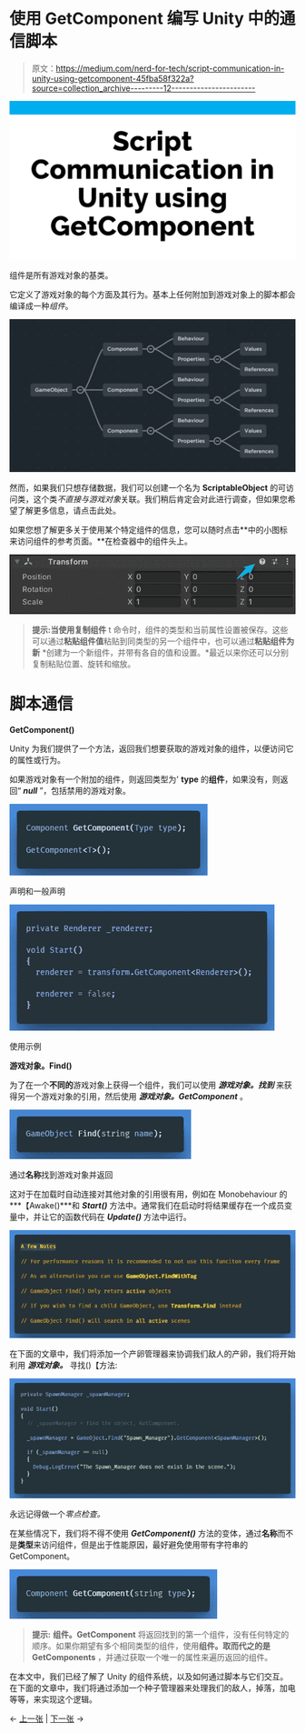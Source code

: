 # 使用 GetComponent 编写 Unity 中的通信脚本

> 原文：<https://medium.com/nerd-for-tech/script-communication-in-unity-using-getcomponent-45fba58f322a?source=collection_archive---------12----------------------->

![](img/a87ccb1cbda5512983189e1b9c5fca99.png)

组件是所有游戏对象的基类。

它定义了游戏对象的每个方面及其行为。基本上任何附加到游戏对象上的脚本都会编译成一种*组件*。

![](img/0763022a7877b0a3df7673e45f813397.png)

然而，如果我们只想存储数据，我们可以创建一个名为 **ScriptableObject** 的可访问类，这个类*不直接与游戏对象*关联。我们稍后肯定会对此进行调查，但如果您希望了解更多信息，请点击此处。

如果您想了解更多关于使用某个特定组件的信息，您可以随时点击**中的小图标来访问组件的参考页面。**在检查器中的组件头上。

![](img/84923cd7e3376d555574c5de64fb0ec4.png)

> **提示:**当使用**复制组件** t 命令时，组件的类型和当前属性设置被保存。这些可以通过**粘贴组件值**粘贴到同类型的另一个组件中，也可以通过**粘贴组件为新** *创建为一个新组件，并带有各自的值和设置。*最近以来你还可以分别复制粘贴位置、旋转和缩放。

# **脚本通信**

**GetComponent()**

Unity 为我们提供了一个方法，返回我们想要获取的游戏对象的组件，以便访问它的属性或行为。

如果游戏对象有一个附加的组件，则返回类型为' **type** 的**组件**，如果没有，则返回“ ***null*** ”，包括禁用的游戏对象。

![](img/d497910e4b88cf5599fa2c1204724520.png)

声明和一般声明

![](img/03c46336fb65c9dbd696b9798cd584d7.png)

使用示例

**游戏对象。Find()**

为了在一个**不同的**游戏对象上获得一个组件，我们可以使用 ***游戏对象。找到*** 来获得另一个游戏对象的引用，然后使用 ***游戏对象。GetComponent*** 。

![](img/86396f0f0b15e8ad52a272ab3fe3d624.png)

通过**名称**找到游戏对象并返回

这对于在加载时自动连接对其他对象的引用很有用，例如在 Monobehaviour 的***【Awake()***和 ***Start()*** 方法中。通常我们在启动时将结果缓存在一个成员变量中，并让它的函数代码在 ***Update()*** 方法中运行。

![](img/4821322a0e9445b5fe59962a2b101c23.png)

在下面的文章中，我们将添加一个产卵管理器来协调我们敌人的产卵，我们将开始利用 ***游戏对象。*** 寻找()【方法:

![](img/68d8247f536fd1e7e2c8272a0e28ab9a.png)

永远记得做一个*零点检查。*

在某些情况下，我们将不得不使用 ***GetComponent()*** 方法的变体，通过**名称**而不是**类型**来访问组件，但是出于性能原因，最好避免使用带有字符串的 GetComponent。

![](img/036b4a14851e407eb6c928e24ae901dc.png)

> **提示:** **组件。GetComponent** 将返回找到的第一个组件，没有任何特定的顺序。如果你期望有多个相同类型的组件，使用**组件。取而代之的是 GetComponents** ，并通过获取一个唯一的属性来遍历返回的组件。

在本文中，我们已经了解了 Unity 的组件系统，以及如何通过脚本与它们交互。在下面的文章中，我们将通过添加一个种子管理器来处理我们的敌人，掉落，加电等等，来实现这个逻辑。

← [上一张](/nerd-for-tech/oncollisionenter-vs-ontriggerenter-when-to-use-them-37b08f3249a5) | [下一张](/nerd-for-tech/spawn-manager-a7c0e6446b2a) →